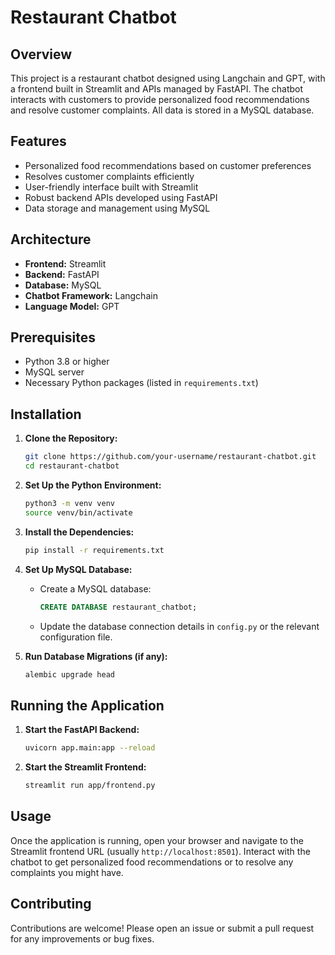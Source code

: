 # Restaurant Chatbot

## Overview
This project is a restaurant chatbot designed using Langchain and GPT, with a frontend built in Streamlit and APIs managed by FastAPI. The chatbot interacts with customers to provide personalized food recommendations and resolve customer complaints. All data is stored in a MySQL database.

## Features
- Personalized food recommendations based on customer preferences
- Resolves customer complaints efficiently
- User-friendly interface built with Streamlit
- Robust backend APIs developed using FastAPI
- Data storage and management using MySQL

## Architecture
- **Frontend:** Streamlit
- **Backend:** FastAPI
- **Database:** MySQL
- **Chatbot Framework:** Langchain
- **Language Model:** GPT

## Prerequisites
- Python 3.8 or higher
- MySQL server
- Necessary Python packages (listed in `requirements.txt`)

## Installation

1. **Clone the Repository:**
    ```sh
    git clone https://github.com/your-username/restaurant-chatbot.git
    cd restaurant-chatbot
    ```

2. **Set Up the Python Environment:**
    ```sh
    python3 -m venv venv
    source venv/bin/activate
    ```

3. **Install the Dependencies:**
    ```sh
    pip install -r requirements.txt
    ```

4. **Set Up MySQL Database:**
    - Create a MySQL database:
      ```sql
      CREATE DATABASE restaurant_chatbot;
      ```
    - Update the database connection details in `config.py` or the relevant configuration file.

5. **Run Database Migrations (if any):**
    ```sh
    alembic upgrade head
    ```

## Running the Application

1. **Start the FastAPI Backend:**
    ```sh
    uvicorn app.main:app --reload
    ```

2. **Start the Streamlit Frontend:**
    ```sh
    streamlit run app/frontend.py
    ```

## Usage
Once the application is running, open your browser and navigate to the Streamlit frontend URL (usually `http://localhost:8501`). Interact with the chatbot to get personalized food recommendations or to resolve any complaints you might have.


## Contributing
Contributions are welcome! Please open an issue or submit a pull request for any improvements or bug fixes.
